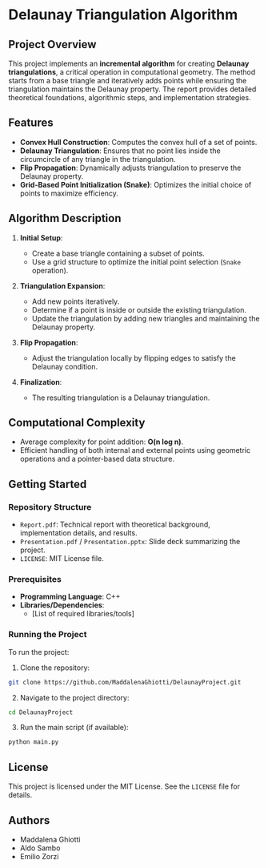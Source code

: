# Delaunay Triangulation Algorithm

## Project Overview

This project implements an **incremental algorithm** for creating **Delaunay triangulations**, a critical operation in computational geometry. The method starts from a base triangle and iteratively adds points while ensuring the triangulation maintains the Delaunay property. The report provides detailed theoretical foundations, algorithmic steps, and implementation strategies.

## Features

- **Convex Hull Construction**: Computes the convex hull of a set of points.
- **Delaunay Triangulation**: Ensures that no point lies inside the circumcircle of any triangle in the triangulation.
- **Flip Propagation**: Dynamically adjusts triangulation to preserve the Delaunay property.
- **Grid-Based Point Initialization (Snake)**: Optimizes the initial choice of points to maximize efficiency.

## Algorithm Description

1. **Initial Setup**:
   - Create a base triangle containing a subset of points.
   - Use a grid structure to optimize the initial point selection (`Snake` operation).

2. **Triangulation Expansion**:
   - Add new points iteratively.
   - Determine if a point is inside or outside the existing triangulation.
   - Update the triangulation by adding new triangles and maintaining the Delaunay property.

3. **Flip Propagation**:
   - Adjust the triangulation locally by flipping edges to satisfy the Delaunay condition.

4. **Finalization**:
   - The resulting triangulation is a Delaunay triangulation.

## Computational Complexity

- Average complexity for point addition: **O(n log n)**.
- Efficient handling of both internal and external points using geometric operations and a pointer-based data structure.

## Getting Started

### Repository Structure

- `Report.pdf`: Technical report with theoretical background, implementation details, and results.
- `Presentation.pdf` / `Presentation.pptx`: Slide deck summarizing the project.
- `LICENSE`: MIT License file.

### Prerequisites

- **Programming Language**: C++
- **Libraries/Dependencies**:
  - [List of required libraries/tools]

### Running the Project

To run the project:

1. Clone the repository:

```bash
git clone https://github.com/MaddalenaGhiotti/DelaunayProject.git
```

2. Navigate to the project directory:

```bash
cd DelaunayProject
```

3. Run the main script (if available):

```bash
python main.py
```

## License

This project is licensed under the MIT License. See the `LICENSE` file for details.

## Authors

- Maddalena Ghiotti
- Aldo Sambo
- Emilio Zorzi
